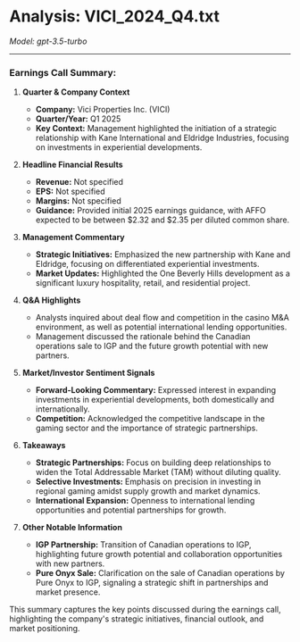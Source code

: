 # Analysis: VICI_2024_Q4.txt

*Model: gpt-3.5-turbo*

---

### Earnings Call Summary:

1. **Quarter & Company Context**
   - **Company:** Vici Properties Inc. (VICI)
   - **Quarter/Year:** Q1 2025
   - **Key Context:** Management highlighted the initiation of a strategic relationship with Kane International and Eldridge Industries, focusing on investments in experiential developments.

2. **Headline Financial Results**
   - **Revenue:** Not specified
   - **EPS:** Not specified
   - **Margins:** Not specified
   - **Guidance:** Provided initial 2025 earnings guidance, with AFFO expected to be between $2.32 and $2.35 per diluted common share.

3. **Management Commentary**
   - **Strategic Initiatives:** Emphasized the new partnership with Kane and Eldridge, focusing on differentiated experiential investments.
   - **Market Updates:** Highlighted the One Beverly Hills development as a significant luxury hospitality, retail, and residential project.

4. **Q&A Highlights**
   - Analysts inquired about deal flow and competition in the casino M&A environment, as well as potential international lending opportunities.
   - Management discussed the rationale behind the Canadian operations sale to IGP and the future growth potential with new partners.

5. **Market/Investor Sentiment Signals**
   - **Forward-Looking Commentary:** Expressed interest in expanding investments in experiential developments, both domestically and internationally.
   - **Competition:** Acknowledged the competitive landscape in the gaming sector and the importance of strategic partnerships.

6. **Takeaways**
   - **Strategic Partnerships:** Focus on building deep relationships to widen the Total Addressable Market (TAM) without diluting quality.
   - **Selective Investments:** Emphasis on precision in investing in regional gaming amidst supply growth and market dynamics.
   - **International Expansion:** Openness to international lending opportunities and potential partnerships for growth.

7. **Other Notable Information**
   - **IGP Partnership:** Transition of Canadian operations to IGP, highlighting future growth potential and collaboration opportunities with new partners.
   - **Pure Onyx Sale:** Clarification on the sale of Canadian operations by Pure Onyx to IGP, signaling a strategic shift in partnerships and market presence.

This summary captures the key points discussed during the earnings call, highlighting the company's strategic initiatives, financial outlook, and market positioning.